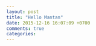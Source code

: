 ```yaml
---
layout: post
title: "Hello Mantan"
date: 2015-12-16 16:07:09 +0700
comments: true
categories: 
---
```


